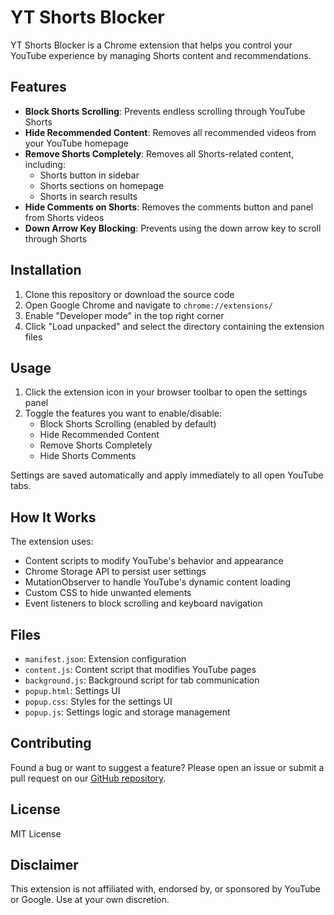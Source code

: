 # YT Shorts Blocker

YT Shorts Blocker is a Chrome extension that helps you control your YouTube experience by managing Shorts content and recommendations.

## Features

- **Block Shorts Scrolling**: Prevents endless scrolling through YouTube Shorts
- **Hide Recommended Content**: Removes all recommended videos from your YouTube homepage
- **Remove Shorts Completely**: Removes all Shorts-related content, including:
  - Shorts button in sidebar
  - Shorts sections on homepage
  - Shorts in search results
- **Hide Comments on Shorts**: Removes the comments button and panel from Shorts videos
- **Down Arrow Key Blocking**: Prevents using the down arrow key to scroll through Shorts

## Installation

1. Clone this repository or download the source code
2. Open Google Chrome and navigate to `chrome://extensions/`
3. Enable "Developer mode" in the top right corner
4. Click "Load unpacked" and select the directory containing the extension files

## Usage

1. Click the extension icon in your browser toolbar to open the settings panel
2. Toggle the features you want to enable/disable:
   - Block Shorts Scrolling (enabled by default)
   - Hide Recommended Content
   - Remove Shorts Completely
   - Hide Shorts Comments

Settings are saved automatically and apply immediately to all open YouTube tabs.

## How It Works

The extension uses:
- Content scripts to modify YouTube's behavior and appearance
- Chrome Storage API to persist user settings
- MutationObserver to handle YouTube's dynamic content loading
- Custom CSS to hide unwanted elements
- Event listeners to block scrolling and keyboard navigation

## Files

- `manifest.json`: Extension configuration
- `content.js`: Content script that modifies YouTube pages
- `background.js`: Background script for tab communication
- `popup.html`: Settings UI
- `popup.css`: Styles for the settings UI
- `popup.js`: Settings logic and storage management

## Contributing

Found a bug or want to suggest a feature? Please open an issue or submit a pull request on our [GitHub repository](https://github.com/mazeincoding/YT-shorts-blocker).

## License

MIT License

## Disclaimer

This extension is not affiliated with, endorsed by, or sponsored by YouTube or Google. Use at your own discretion.